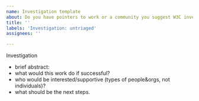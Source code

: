 ```yaml
---
name: Investigation template
about: Do you have pointers to work or a community you suggest W3C investigate further?
title: ''
labels: 'Investigation: untriaged'
assignees: ''

---
```


Investigation
* brief abstract: 
* what would this work do if successful? 
* who would be interested/supportive (types of people&orgs, not individuals)?  
* what should be the next steps. 
